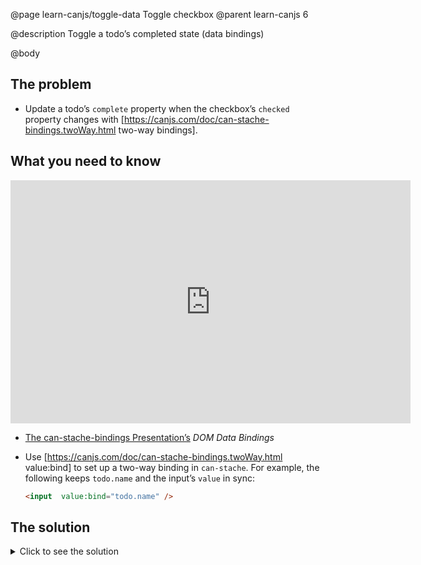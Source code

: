 @page learn-canjs/toggle-data Toggle checkbox
@parent learn-canjs 6

@description Toggle a todo’s completed state (data bindings)

@body


## The problem

- Update a todo’s `complete` property when the checkbox’s `checked` property changes with [https://canjs.com/doc/can-stache-bindings.twoWay.html two-way bindings].

## What you need to know

<iframe src="https://docs.google.com/presentation/d/e/2PACX-1vTF0-60TwgAwVzRGMKxYnjWtb2dIr1t-x2w2nDmvbc82PU_TxuGD3D2b7FA2cbZ0hmMUZEol3oG7-89/embed?start=false&loop=false&delayms=3000#slide=10" frameborder="0" width="640" height="389" allowfullscreen="true" mozallowfullscreen="true" webkitallowfullscreen="true"></iframe>


- [The can-stache-bindings Presentation’s](https://docs.google.com/presentation/d/1xiu2fe_mIi37lNcAfTUnNXs-nSvLUDm8BADl_KJIC0g/edit?usp=sharing#slide=10) _DOM Data Bindings_
- Use [https://canjs.com/doc/can-stache-bindings.twoWay.html value:bind] to set up a two-way binding in `can-stache`.  For example, the following keeps `todo.name` and the input’s `value` in sync:

   ```html
   <input  value:bind="todo.name" />
   ```

## The solution

<details>
<summary>Click to see the solution</summary>

Update _index.stache_ to the following:

@sourceref ./index.html
@highlight 14-15,only

</details>

